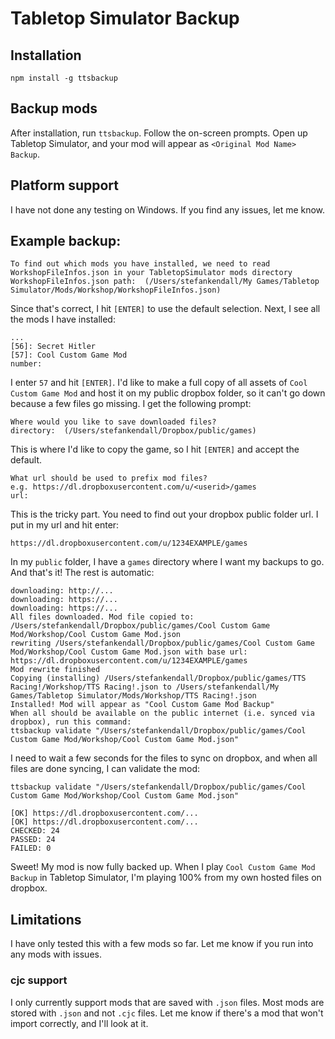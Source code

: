 # Tabletop Simulator Backup

## Installation

    npm install -g ttsbackup
    
## Backup mods

After installation, run `ttsbackup`. Follow the on-screen prompts. Open up Tabletop Simulator, and your mod will appear as `<Original Mod Name> Backup`.

## Platform support

I have not done any testing on Windows. If you find any issues, let me know.

## Example backup:

    To find out which mods you have installed, we need to read WorkshopFileInfos.json in your TabletopSimulator mods directory
    WorkshopFileInfos.json path:  (/Users/stefankendall/My Games/Tabletop Simulator/Mods/Workshop/WorkshopFileInfos.json)
     
Since that's correct, I hit `[ENTER]` to use the default selection. Next, I see all the mods I have installed:
    
    ...
    [56]: Secret Hitler
    [57]: Cool Custom Game Mod
    number:  
    
I enter `57` and hit `[ENTER]`. I'd like to make a full copy of all assets of `Cool Custom Game Mod` and host it on my public dropbox folder, so it can't go down because a few files go missing. I get the following prompt:

    Where would you like to save downloaded files?
    directory:  (/Users/stefankendall/Dropbox/public/games) 

This is where I'd like to copy the game, so I hit `[ENTER]` and accept the default.

    What url should be used to prefix mod files?
    e.g. https://dl.dropboxusercontent.com/u/<userid>/games
    url:  

This is the tricky part. You need to find out your dropbox public folder url. I put in my url and hit enter:
 
    https://dl.dropboxusercontent.com/u/1234EXAMPLE/games
    
In my `public` folder, I have a `games` directory where I want my backups to go. And that's it! The rest is automatic:

    downloading: http://...
    downloading: https://...
    downloading: https://...
    All files downloaded. Mod file copied to: /Users/stefankendall/Dropbox/public/games/Cool Custom Game Mod/Workshop/Cool Custom Game Mod.json
    rewriting /Users/stefankendall/Dropbox/public/games/Cool Custom Game Mod/Workshop/Cool Custom Game Mod.json with base url: https://dl.dropboxusercontent.com/u/1234EXAMPLE/games
    Mod rewrite finished
    Copying (installing) /Users/stefankendall/Dropbox/public/games/TTS Racing!/Workshop/TTS Racing!.json to /Users/stefankendall/My Games/Tabletop Simulator/Mods/Workshop/TTS Racing!.json
    Installed! Mod will appear as "Cool Custom Game Mod Backup"
    When all should be available on the public internet (i.e. synced via dropbox), run this command:
    ttsbackup validate "/Users/stefankendall/Dropbox/public/games/Cool Custom Game Mod/Workshop/Cool Custom Game Mod.json"
    
I need to wait a few seconds for the files to sync on dropbox, and when all files are done syncing, I can validate the mod:

    ttsbackup validate "/Users/stefankendall/Dropbox/public/games/Cool Custom Game Mod/Workshop/Cool Custom Game Mod.json"
    
    [OK] https://dl.dropboxusercontent.com/...
    [OK] https://dl.dropboxusercontent.com/...
    CHECKED: 24
    PASSED: 24
    FAILED: 0

Sweet! My mod is now fully backed up. When I play `Cool Custom Game Mod Backup` in Tabletop Simulator, I'm playing 100% from my own hosted files on dropbox.

## Limitations

I have only tested this with a few mods so far. Let me know if you run into any mods with issues.

### cjc support
I only currently support mods that are saved with `.json` files. Most mods are stored with `.json` and not `.cjc` files. Let me know if there's a mod that won't import correctly, and I'll look at it.